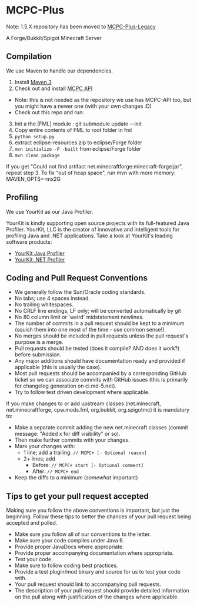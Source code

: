 MCPC-Plus
===========
Note: 1.5.X repository has been moved to [MCPC-Plus-Legacy](https://github.com/MinecraftPortCentral/MCPC-Plus-Legacy)

A Forge/Bukkit/Spigot Minecraft Server

Compilation
-----------

We use Maven to handle our dependencies.

1. Install [Maven 3](http://maven.apache.org/download.html)
2. Check out and install [MCPC API](https://github.com/MinecraftPortCentral/Bukkit/tree/mcpc-api-162) 
 * Note: this is not needed as the repository we use has MCPC-API too, but you might have a newer one (with your own changes :D)
 * Check out this repo and run: 
3. Init a the [FML] module : git submodule update --init
4. Copy entire contents of FML to root folder in fml
5. `python setup.py`
6. extract eclipse-resources.zip to eclipse/Forge folder
7. `mvn initialize -P -built` from eclipse/Forge folder
8. `mvn clean package`

If you get "Could not find artifact net.minecraftforge:minecraft-forge:jar", repeat step 3. To fix "out of heap space", run mvn with more memory: MAVEN\_OPTS=-mx2G


Profiling
---------

We use YourKit as our Java Profiler.

YourKit is kindly supporting open source projects with its full-featured Java Profiler.
YourKit, LLC is the creator of innovative and intelligent tools for profiling
Java and .NET applications. Take a look at YourKit's leading software products:
* [YourKit Java Profiler](http://www.yourkit.com/java/profiler/index.jsp)
* [YourKit .NET Profiler](http://www.yourkit.com/.net/profiler/index.jsp)


Coding and Pull Request Conventions
-----------

* We generally follow the Sun/Oracle coding standards.
* No tabs; use 4 spaces instead.
* No trailing whitespaces.
* No CRLF line endings, LF only; will be converted automatically by git
* No 80 column limit or 'weird' midstatement newlines.
* The number of commits in a pull request should be kept to a minimum (squish them into one most of the time - use common sense!).
* No merges should be included in pull requests unless the pull request's purpose is a merge.
* Pull requests should be tested (does it compile? AND does it work?) before submission.
* Any major additions should have documentation ready and provided if applicable (this is usually the case).
* Most pull requests should be accompanied by a corresponding GitHub ticket so we can associate commits with GitHub issues (this is primarily for changelog generation on ci.md-5.net).
* Try to follow test driven development where applicable.

If you make changes to or add upstream classes (net.minecraft, net.minecraftforge, cpw.mods.fml, org.bukkit, org.spigotmc) it is mandatory to:

* Make a separate commit adding the new net.minecraft classes (commit message: "Added x for diff visibility" or so).
* Then make further commits with your changes.
* Mark your changes with:
    * 1 line; add a trailing: `// MCPC+ [- Optional reason]`
    * 2+ lines; add
        * Before: `// MCPC+ start [- Optional comment]`
        * After: `// MCPC+ end`
* Keep the diffs to a minimum (*somewhat* important)

Tips to get your pull request accepted
-----------
Making sure you follow the above conventions is important, but just the beginning. Follow these tips to better the chances of your pull request being accepted and pulled.

* Make sure you follow all of our conventions to the letter.
* Make sure your code compiles under Java 6.
* Provide proper JavaDocs where appropriate.
* Provide proper accompanying documentation where appropriate.
* Test your code.
* Make sure to follow coding best practices.
* Provide a test plugin/mod binary and source for us to test your code with.
* Your pull request should link to accompanying pull requests.
* The description of your pull request should provide detailed information on the pull along with justification of the changes where applicable.